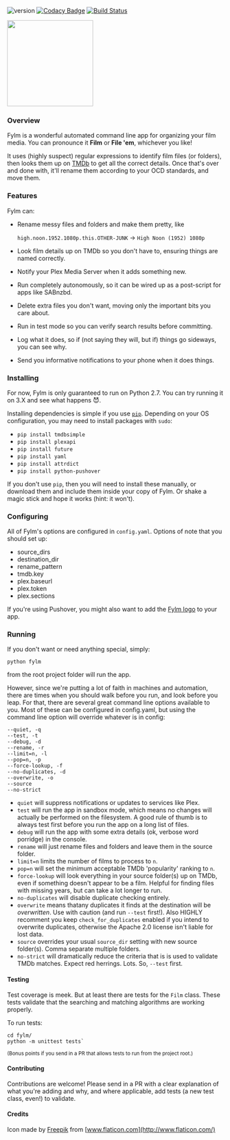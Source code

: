 ![version](https://img.shields.io/badge/version-0.2.1--alpha-orange.svg) [![Codacy Badge](https://api.codacy.com/project/badge/Grade/8fcfaf45a6494aedb4b0340461c2b79b)](https://www.codacy.com/app/brandonscript/fylm) [![Build Status](https://travis-ci.org/brandonscript/fylm.svg?branch=master)](https://travis-ci.org/brandonscript/fylm)

<img src="https://i.imgur.com/X53grFH.png" width="200">

### Overview

Fylm is a wonderful automated command line app for organizing your film media. You can pronounce it **Film** or **File 'em**, whichever you like!

It uses (highly suspect) regular expressions to identify film files (or folders), then looks them up on [TMDb](https://www.themoviedb.org) to get all the correct details. Once that's over and done with, it'll rename them according to your OCD standards, and move them.

### Features

Fylm can:

- Rename messy files and folders and make them pretty, like

  `high.noon.1952.1080p.this.OTHER-JUNK` → `High Noon (1952) 1080p`
- Look film details up on TMDb so you don't have to, ensuring things are named correctly.
- Notify your Plex Media Server when it adds something new.
- Run completely autonomously, so it can be wired up as a post-script for apps like SABnzbd.
- Delete extra files you don't want, moving only the important bits you care about.
- Run in test mode so you can verify search results before committing.
- Log what it does, so if (not saying they will, but if) things go sideways, you can see why.
- Send you informative notifications to your phone when it does things.

### Installing

For now, Fylm is only guaranteed to run on Python 2.7. You can try running it on 3.X and see what happens 😈.

Installing dependencies is simple if you use [`pip`](https://pip.pypa.io/en/stable/installing/). Depending on your OS configuration, you may need to install packages with `sudo`:

- `pip install tmdbsimple`
- `pip install plexapi`
- `pip install future`
- `pip install yaml`
- `pip install attrdict`
- `pip install python-pushover`

If you don't use `pip`, then you will need to install these manually, or download them and include them inside your copy of Fylm. Or shake a magic stick and hope it works (hint: it won't).

### Configuring

All of Fylm's options are configured in `config.yaml`. Options of note that you should set up:

- source_dirs
- destination_dir
- rename_pattern
- tmdb.key
- plex.baseurl
- plex.token
- plex.sections

If you're using Pushover, you might also want to add the [Fylm logo](https://imgur.com/a/wm3LS) to your app.

### Running

If you don't want or need anything special, simply:

    python fylm

from the root project folder will run the app.

However, since we're putting a lot of faith in machines and automation, there are times when you should walk before you run, and look before you leap. For that, there are several great command line options available to you. Most of these can be configured in config.yaml, but using the command line option will override whatever is in config:

    --quiet, -q
    --test, -t
    --debug, -d
    --rename, -r
    --limit=n, -l
    --pop=n, -p
    --force-lookup, -f
    --no-duplicates, -d
    --overwrite, -o
    --source
    --no-strict
	
- `quiet` will suppress notifications or updates to services like Plex.
- `test` will run the app in sandbox mode, which means no changes will actually be performed on the filesystem. A good rule of thumb is to always test first before you run the app on a long list of files.
- `debug` will run the app with some extra details (ok, verbose word porridge) in the console.
- `rename` will just rename files and folders and leave them in the source folder.
- `limit=n` limits the number of films to process to `n`.
- `pop=n` will set the minimum acceptable TMDb 'popularity' ranking to `n`.
- `force-lookup` will look everything in your source folder(s) up on TMDb, even if something doesn't appear to be a film. Helpful for finding files with missing years, but can take a lot longer to run.
- `no-duplicates` will disable duplicate checking entirely.
- `overwrite` means thatany duplicates it finds at the destination will be *overwritten*. Use with caution (and run `--test` first!). Also HIGHLY recomment you keep `check_for_duplicates` enabled if you intend to overwrite duplicates, otherwise the Apache 2.0 license isn't liable for lost data.
- `source` overrides your usual `source_dir` setting with new source folder(s). Comma separate multiple folders.
- `no-strict` will dramatically reduce the criteria that is is used to validate TMDb matches. Expect red herrings. Lots. So, `--test` first.

#### Testing

Test coverage is meek. But at least there are tests for the `Film` class. These tests validate that the searching and matching algorithms are working properly.

To run tests:

    cd fylm/
    python -m unittest tests`

<sub>(Bonus points if you send in a PR that allows tests to run from the project root.)</sub>

#### Contributing

Contributions are welcome! Please send in a PR with a clear explanation of what you're adding and why, and where applicable, add tests (a new test class, even!) to validate.

#### Credits

Icon made by [Freepik](https://www.flaticon.com/authors/freepik) from [www.flaticon.com](http://www.flaticon.com/)
